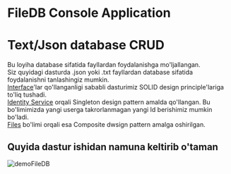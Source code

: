 # FileDB Console Application   
# Text/Json database CRUD  
Bu loyiha database sifatida fayllardan foydalanishga mo'ljallangan.   
Siz quyidagi dasturda .json yoki .txt fayllardan database sifatida foydalanishni tanlashingiz mumkin.   
[Interface](https://github.com/AlijonovAzamjon2303/FileDB/blob/master/FileDB/Brokers/Storages/IStorageBroker.cs)'lar qo'llanganligi sababli dasturimiz SOLID design principle'lariga to'liq tushadi.  
[Identity Service](https://github.com/AlijonovAzamjon2303/FileDB/blob/master/FileDB/Services/Identities/IdentityService.cs) orqali Singleton design pattern amalda qo'llangan. Bu bo'limimizda yangi userga takrorlanmagan 
yangi Id berishimiz mumkin bo'ladi.   
[Files](https://github.com/AlijonovAzamjon2303/FileDB/tree/master/FileDB/Services/Files) bo'limi orqali esa Composite dwsign pattern amalga oshirilgan.   
## Quyida dastur ishidan namuna keltirib o'taman  
![demoFileDB](https://github.com/AlijonovAzamjon2303/FileDB/assets/112892881/5554efcc-2afb-472d-a5f0-8866aff3def9)
